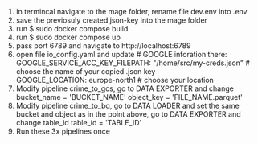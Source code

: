 1. in termincal navigate to the mage folder, rename file dev.env into .env  
2. save the previosuly created json-key into the mage folder  
3. run $ sudo docker compose build  
4. run $ sudo docker compose up  
5. pass port 6789 and navigate to http://localhost:6789  
6. open file io_config.yaml and update # GOOGLE inforation there:  
   GOOGLE_SERVICE_ACC_KEY_FILEPATH: "/home/src/my-creds.json" # choose the name of your copied .json key  
   GOOGLE_LOCATION: europe-north1 # choose your location  
7. Modify pipeline crime_to_gcs, go to DATA EXPORTER and change
   bucket_name = 'BUCKET_NAME'
   object_key = 'FILE_NAME.parquet'
8. Modify pipeline crime_to_bq, go to DATA LOADER and set the same bucket and object as in the point above, go to DATA EXPORTER and change table_id
   table_id = 'TABLE_ID'
9. Run these 3x pipelines once
